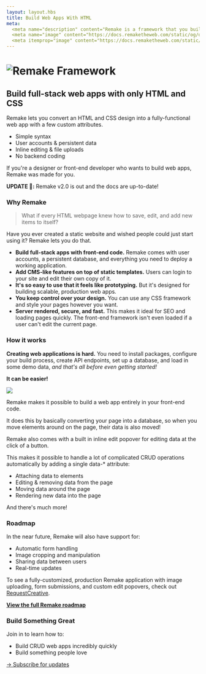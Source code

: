 ```yaml
---
layout: layout.hbs
title: Build Web Apps With HTML
meta:
  <meta name="description" content="Remake is a framework that you build interactive websites with only HTML">
  <meta name="image" content="https://docs.remaketheweb.com/static/og/og-site.png">
  <meta itemprop="image" content="https://docs.remaketheweb.com/static/og/og-site.png">
---
```


<h1 class="logo"><img class="logo__image" src="/static/logo.svg" alt="Remake Framework"></h1>

## Build full-stack web apps with only HTML and CSS

Remake lets you convert an HTML and CSS design into a fully-functional web app with a few custom attributes.

* Simple syntax
* User accounts & persistent data
* Inline editing & file uploads
* No backend coding

If you're a designer or front-end developer who wants to build web apps, Remake was made for you.

**UPDATE 🎉:** Remake v2.0 is out and the docs are up-to-date!

### Why Remake

> What if every HTML webpage knew how to save, edit, and add new items to itself?

Have you ever created a static website and wished people could just start using it? Remake lets you do that.

* **Build full-stack apps with front-end code.** Remake comes with user accounts, a persistent database, and everything you need to deploy a working application.
* **Add CMS-like features on top of static templates.** Users can login to your site and edit their own copy of it.
* **It's so easy to use that it feels like prototyping.** But it's designed for building scalable, production web apps.
* **You keep control over your design.** You can use any CSS framework and style your pages however you want.
* **Server rendered, secure, and fast.** This makes it ideal for SEO and loading pages quickly. The front-end framework isn't even loaded if a user can't edit the current page.



### How it works

**Creating web applications is hard.** You need to install packages, configure your build process, create API endpoints, set up a database, and load in some demo data, *and that's all before even getting started!*

**It can be easier!**

<img src="/static/remake-how-it-works.png">

Remake makes it possible to build a web app entirely in your front-end code.

It does this by basically converting your page into a database, so when you move elements around on the page, their data is also moved!

Remake also comes with a built in inline edit popover for editing data at the click of a button.

This makes it possible to handle a lot of complicated CRUD operations automatically by adding a single data-* attribute:

* Attaching data to elements
* Editing & removing data from the page
* Moving data around the page
* Rendering new data into the page

And there's much more!

### Roadmap

In the near future, Remake will also have support for:

* Automatic form handling
* Image cropping and manipulation
* Sharing data between users
* Real-time updates

To see a fully-customized, production Remake application with image uploading, form submissions, and custom edit popovers, check out [RequestCreative](https://www.requestcreative.com/).

**[View the full Remake roadmap](https://roadmap.remaketheweb.com/roadmaps)**

### Build Something Great

Join in to learn how to:

* Build CRUD web apps incredibly quickly
* Build something people love

<div class="spacer--8"></div>

<a class="slanted-link" href="https://form.remaketheweb.com/"><span>&rarr; Subscribe for updates</span></a>







